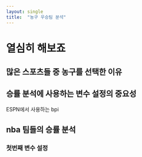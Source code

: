 ```yaml
---
layout: single
title:  "농구 우승팀 분석"
---
```


# 열심히 해보죠

## 많은 스포츠들 중 농구를 선택한 이유 

## 승률 분석에 사용하는 변수 설정의 중요성 

ESPN에서 사용하는 bpi

## nba 팀들의 승률 분석 
### 첫번째 변수 설정 
